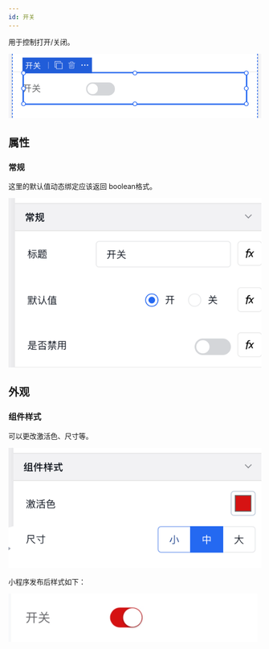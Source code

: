```yaml
---
id: 开关
---
```


用于控制打开/关闭。

![image.png](/img/移动应用/组件/switch-1.png)


## 属性

### 常规

这里的默认值动态绑定应该返回 boolean格式。

![image.png](/img/移动应用/组件/switch-2.png)


## 外观

### 组件样式

可以更改激活色、尺寸等。

![image.png](/img/移动应用/组件/switch-3.png)


小程序发布后样式如下：

![image.png](/img/移动应用/组件/switch-4.png)
